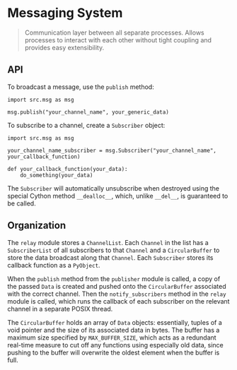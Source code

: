# Messaging System

> Communication layer between all separate processes. Allows  processes to interact with each other without tight coupling and provides easy extensibility.

## API

To broadcast a message, use the `publish` method:
```
import src.msg as msg

msg.publish("your_channel_name", your_generic_data)
```

To subscribe to a channel, create a `Subscriber` object:
```
import src.msg as msg

your_channel_name_subscriber = msg.Subscriber("your_channel_name", your_callback_function)

def your_callback_function(your_data):
    do_something(your_data)
```
The `Subscriber` will automatically unsubscribe when destroyed using the special Cython method `__dealloc__`, which, unlike `__del__`, is guaranteed to be called.

## Organization

The `relay` module stores a `ChannelList`. Each `Channel` in the list has a `SubscriberList` of all subscribers to that `Channel` and a `CircularBuffer` to store the data broadcast along that `Channel`. Each `Subscriber` stores its callback function as a `PyObject`.

When the `publish` method from the `publisher` module is called, a copy of the passed `Data` is created and pushed onto the `CircularBuffer` associated with the correct channel. Then the `notify_subscribers` method in the `relay` module is called, which runs the callback of each subscriber on the relevant channel in a separate POSIX thread.

The `CircularBuffer` holds an array of `Data` objects: essentially, tuples of a void pointer and the size of its associated data in bytes. The buffer has a maximum size specified by `MAX_BUFFER_SIZE`, which acts as a redundant real-time measure to cut off any functions using especially old data, since pushing to the buffer will overwrite the oldest element when the buffer is full.